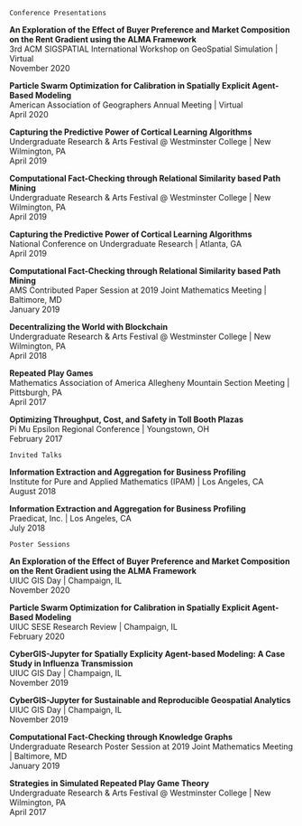 

    Conference Presentations

**An Exploration of the Effect of Buyer Preference and Market Composition on the Rent Gradient using the ALMA Framework**  
3rd ACM SIGSPATIAL International Workshop on GeoSpatial Simulation | Virtual  
November 2020  

**Particle Swarm Optimization for Calibration in Spatially Explicit Agent-Based Modeling**  
American Association of Geographers Annual Meeting | Virtual  
April 2020  

**Capturing the Predictive Power of Cortical Learning Algorithms**  
Undergraduate Research & Arts Festival @ Westminster College | New Wilmington, PA  
April 2019  

**Computational Fact-Checking through Relational Similarity based Path Mining**  
Undergraduate Research & Arts Festival @ Westminster College | New Wilmington, PA  
April 2019  

**Capturing the Predictive Power of Cortical Learning Algorithms**  
National Conference on Undergraduate Research | Atlanta, GA  
April 2019  

**Computational Fact-Checking through Relational Similarity based Path Mining**  
AMS Contributed Paper Session at 2019 Joint Mathematics Meeting | Baltimore, MD  
January 2019  

**Decentralizing the World with Blockchain**  
Undergraduate Research & Arts Festival @ Westminster College | New Wilmington, PA  
April 2018  

**Repeated Play Games**  
Mathematics Association of America Allegheny Mountain Section Meeting | Pittsburgh, PA  
April 2017  

**Optimizing Throughput, Cost, and Safety in Toll Booth Plazas**  
Pi Mu Epsilon Regional Conference | Youngstown, OH  
February 2017  


    Invited Talks

**Information Extraction and Aggregation for Business Profiling**  
Institute for Pure and Applied Mathematics (IPAM) | Los Angeles, CA  
August 2018  

**Information Extraction and Aggregation for Business Profiling**  
Praedicat, Inc. | Los Angeles, CA  
July 2018  


    Poster Sessions

**An Exploration of the Effect of Buyer Preference and Market Composition on the Rent Gradient using the ALMA Framework**  
UIUC GIS Day | Champaign, IL  
November 2020  

**Particle Swarm Optimization for Calibration in Spatially Explicit Agent-Based Modeling**  
UIUC SESE Research Review | Champaign, IL  
February 2020  

**CyberGIS-Jupyter for Spatially Explicity Agent-based Modeling: A Case Study in Influenza Transmission**  
UIUC GIS Day | Champaign, IL  
November 2019  

**CyberGIS-Jupyter for Sustainable and Reproducible Geospatial Analytics**  
UIUC GIS Day | Champaign, IL  
November 2019  

**Computational Fact-Checking through Knowledge Graphs**  
Undergraduate Research Poster Session at 2019 Joint Mathematics Meeting | Baltimore, MD  
January 2019  

**Strategies in Simulated Repeated Play Game Theory**  
Undergraduate Research & Arts Festival @ Westminster College | New Wilmington, PA  
April 2017  
